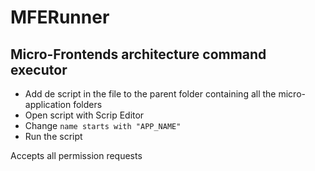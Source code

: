 # MFERunner

## Micro-Frontends architecture command executor

- Add de script in the file to the parent folder containing all the micro-application folders
- Open script with Scrip Editor
- Change `name starts with "APP_NAME"`
- Run the script

Accepts all permission requests

